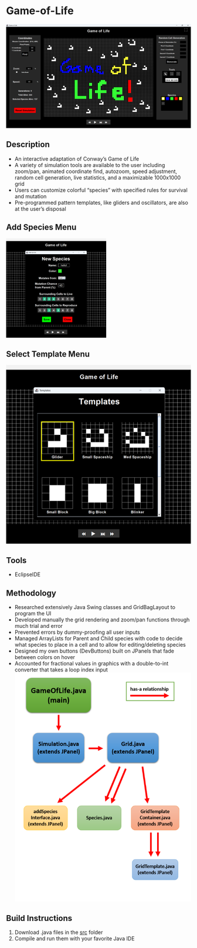 # Game-of-Life
![game of life main image](https://github.com/ibyteibit/Game-of-Life/blob/main/GameofLife.png)
## Description
- An interactive adaptation of Conway’s Game of Life
- A variety of simulation tools are available to the user including zoom/pan, animated coordinate find, autozoom, speed adjustment, random cell generation, live statistics, and a maximizable 1000x1000 grid
- Users can customize colorful “species” with specified rules for survival and mutation
- Pre-programmed pattern templates, like gliders and oscillators, are also at the user’s disposal
## Add Species Menu
![species image](https://github.com/ibyteibit/Game-of-Life/blob/main/Species.png) 
## Select Template Menu
![template image](https://github.com/ibyteibit/Game-of-Life/blob/main/Templates.png)

## Tools
- EclipseIDE
## Methodology
- Researched extensively Java Swing classes and GridBagLayout to program the UI
- Developed manually the grid rendering and zoom/pan functions through much trial and error
- Prevented errors by dummy-proofing all user inputs
- Managed ArrayLists for Parent and Child species with code to decide what species to place in a cell and to allow for editing/deleting species
- Designed my own buttons (DevButtons) built on JPanels that fade between colors on hover
- Accounted for fractional values in graphics with a double-to-int converter that takes a loop index input
![class heirarchy](https://github.com/ibyteibit/Game-of-Life/blob/main/ClassHeirarchy.png)
## Build Instructions
1. Download .java files in the [src](https://github.com/ibyteibit/Game-of-Life/tree/main/src) folder
2. Compile and run them with your favorite Java IDE
